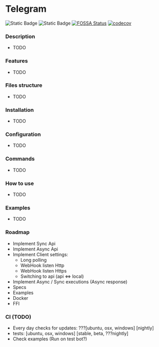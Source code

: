 # Telegram

![Static Badge](https://img.shields.io/badge/Project_Status-development-red)
![Static Badge](https://img.shields.io/badge/Telegram_Bot_API-7.0-green)
[![FOSSA Status](https://app.fossa.com/api/projects/git%2Bgithub.com%2Fkhusnetdinov%2Ftelegram.svg?type=shield)](https://app.fossa.com/projects/git%2Bgithub.com%2Fkhusnetdinov%2Ftelegram?ref=badge_shield)
[![codecov](https://codecov.io/gh/khusnetdinov/telegram/graph/badge.svg?token=HODA8WDALK)](https://codecov.io/gh/khusnetdinov/telegram)

[//]: # (![https://github.com/khusnetdinov/telegram/actions/codecob/badge.svg]&#40;https://github.com/khusnetdinov/telegram/actions/workflows/test.yml/badge.svg&#41;)
[//]: # (![https://github.com/khusnetdinov/telegram/actions/workflows/checks/badge.svg]&#40;https://github.com/khusnetdinov/telegram/actions/workflows/check.yml/badge.svg&#41;)
[//]: # (![https://github.com/khusnetdinov/telegram/actions/workflows/schedules/badge.svg]&#40;https://github.com/khusnetdinov/telegram/actions/workflows/scheduled.yml/badge.svg&#41;)

### Description

- TODO

### Features

- TODO

### Files structure

- TODO

### Installation

- TODO

### Configuration

- TODO

### Commands

- TODO

### How to use

- TODO

### Examples

- TODO

### Roadmap
- Implement Sync Api
- Implement Async Api
- Implement Client settings:
  - Long polling
  - WebHook listen Http
  - WebHook listen Https
  - Switching to api (api <=> local)
- Implement Async / Sync executions (Async response)
- Specs
- Examples
- Docker
- FFI

### CI (TODO)
  - Every day checks for updates:
      ???[ubuntu, osx, windows]
      [nightly]
  - tests:
      [ubuntu, osx, windows]
      [stable, beta, ???nightly]
  - Check examples (Run on test bot?)
